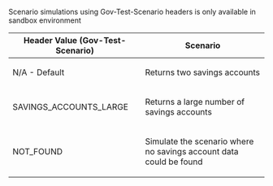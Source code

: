 <p>Scenario simulations using Gov-Test-Scenario headers is only available in sandbox environment</p>
<table>
    <thead>
        <tr>
            <th>Header Value (Gov-Test-Scenario)</th>
            <th>Scenario</th>
        </tr>
    </thead>
    <tbody>
        <tr>
            <td><p>N/A - Default</p></td>
            <td><p>Returns two savings accounts</p></td>
        </tr>
        <tr>
            <td><p>SAVINGS_ACCOUNTS_LARGE</p></td>
            <td><p>Returns a large number of savings accounts</p></td>
        </tr>
        <tr>
            <td><p>NOT_FOUND</p></td>
            <td><p>Simulate the scenario where no savings account data could be found</p></td>
        </tr>
    </tbody>
</table>